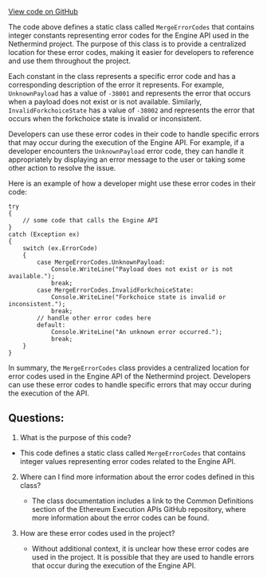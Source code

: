 [View code on GitHub](https://github.com/nethermindeth/nethermind/Nethermind.Merge.Plugin/MergeErrorCodes.cs)

The code above defines a static class called `MergeErrorCodes` that contains integer constants representing error codes for the Engine API used in the Nethermind project. The purpose of this class is to provide a centralized location for these error codes, making it easier for developers to reference and use them throughout the project.

Each constant in the class represents a specific error code and has a corresponding description of the error it represents. For example, `UnknownPayload` has a value of `-38001` and represents the error that occurs when a payload does not exist or is not available. Similarly, `InvalidForkchoiceState` has a value of `-38002` and represents the error that occurs when the forkchoice state is invalid or inconsistent.

Developers can use these error codes in their code to handle specific errors that may occur during the execution of the Engine API. For example, if a developer encounters the `UnknownPayload` error code, they can handle it appropriately by displaying an error message to the user or taking some other action to resolve the issue.

Here is an example of how a developer might use these error codes in their code:

```
try
{
    // some code that calls the Engine API
}
catch (Exception ex)
{
    switch (ex.ErrorCode)
    {
        case MergeErrorCodes.UnknownPayload:
            Console.WriteLine("Payload does not exist or is not available.");
            break;
        case MergeErrorCodes.InvalidForkchoiceState:
            Console.WriteLine("Forkchoice state is invalid or inconsistent.");
            break;
        // handle other error codes here
        default:
            Console.WriteLine("An unknown error occurred.");
            break;
    }
}
```

In summary, the `MergeErrorCodes` class provides a centralized location for error codes used in the Engine API of the Nethermind project. Developers can use these error codes to handle specific errors that may occur during the execution of the API.
## Questions: 
 1. What is the purpose of this code?
   - This code defines a static class called `MergeErrorCodes` that contains integer values representing error codes related to the Engine API.

2. Where can I find more information about the error codes defined in this class?
   - The class documentation includes a link to the Common Definitions section of the Ethereum Execution APIs GitHub repository, where more information about the error codes can be found.

3. How are these error codes used in the project?
   - Without additional context, it is unclear how these error codes are used in the project. It is possible that they are used to handle errors that occur during the execution of the Engine API.
